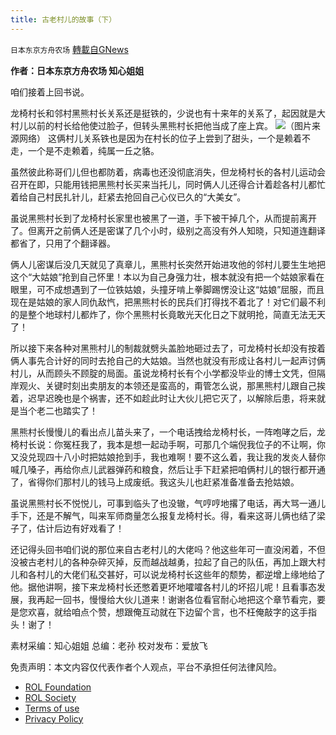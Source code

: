```yaml
---
title: 古老村儿的故事（下）
---
```

`日本东京方舟农场` [轉載自GNews](https://gnews.org/zh-hans/2140775/)

**作者：日本东京方舟农场  知心姐姐**

咱们接着上回书说。

龙椅村长和邻村黑熊村长关系还是挺铁的，少说也有十来年的关系了，起因就是大村儿以前的村长给他使过脸子，但转头黑熊村长把他当成了座上宾。
![](https://assets.gnews.org/wp-content/uploads/2022/03/1-113.jpg)（图片来源网络）
这俩村儿关系铁也是因为在村长的位子上尝到了甜头，一个是赖着不走，一个是不走赖着，纯属一丘之貉。

虽然彼此称哥们儿但也都防着，病毒也还没彻底消失，但龙椅村长的各村儿运动会召开在即，只能用钱把黑熊村长买来当托儿，同时俩人儿还得合计着趁各村儿都忙着给自己村民扎针儿，赶紧去抢回自己心仪已久的“大美女”。

虽说黑熊村长到了龙椅村长家里也被黑了一道，手下被干掉几个，从而提前离开了。但离开之前俩人还是密谋了几个小时，级别之高没有外人知晓，只知道连翻译都省了，只用了个翻译器。

俩人儿密谋后没几天就见了真章儿，黑熊村长突然开始进攻他的邻村儿要生生地把这个“大姑娘”抢到自己怀里！本以为自己身强力壮，根本就没有把一个姑娘家看在眼里，可不成想遇到了一位铁姑娘，头撞牙啃上拳脚踢愣没让这“姑娘”屈服，而且现在是姑娘的家人同仇敌忾，把黑熊村长的民兵们打得找不着北了！对它们最不利的是整个地球村儿都炸了，你个黑熊村长竟敢光天化日之下就明抢，简直无法无天了！

所以接下来各种对黑熊村儿的制裁就劈头盖脸地砸过去了，可龙椅村长却没有按着俩人事先合计好的同时去抢自己的大姑娘。当然也就没有形成让各村儿一起声讨俩村儿，从而顾头不顾腚的局面。虽说龙椅村长有个小学都没毕业的博士文凭，但隔岸观火、关键时刻出卖朋友的本领还是蛮高的，甭管怎么说，那黑熊村儿跟自己挨着，迟早迟晚也是个祸害，还不如趁此时让大伙儿把它灭了，以解除后患，将来就是当个老二也踏实了！

黑熊村长慢慢儿的看出点儿苗头来了，一个电话拽给龙椅村长，一阵咆哮之后，龙椅村长说：你冤枉我了，我本是想一起动手啊，可那几个端倪我位子的不让啊，你又没兑现四十八小时把姑娘抢到手，我也难啊！要不这么着，我让我的发炎人替你喊几嗓子，再给你点儿武器弹药和粮食，然后让手下赶紧把咱俩村儿的银行都开通了，省得你们那村儿的钱马上成废纸。我这头儿也赶紧准备准备去抢姑娘。

虽说黑熊村长不悦悦儿，可事到临头了也没辙，气哼哼地撂了电话，再大骂一通儿手下，还是不解气，叫来军师商量怎么报复龙椅村长。得，看来这哥儿俩也结了梁子了，估计后边有好戏看了！

还记得头回书咱们说的那位来自古老村儿的大佬吗？他这些年可一直没闲着，不但没被古老村儿的各种杂碎灭掉，反而越战越勇，拉起了自己的队伍，再加上跟大村儿和各村儿的大佬们私交甚好，可以说龙椅村长这些年的颓势，都逆增上缘地给了他。据他讲啊，接下来龙椅村长还憋着更坏地嚯嚯各村儿的坏招儿呢！且看事态发展，我再起一回书，慢慢给大伙儿道来！谢谢各位看官耐心地把这个章节看完，要是您欢喜，就给咱点个赞，想跟俺互动就在下边留个言，也不枉俺敲字的这手指头！谢了！

素材采编：知心姐姐
总编：老孙
校对发布：爱放飞

 

免责声明：本文内容仅代表作者个人观点，平台不承担任何法律风险。

- [ROL Foundation](https://rolfoundation.org/)
- [ROL Society](https://rolsociety.org/)
- [Terms of use](https://gnews.org/terms-of-use-3/)
- [Privacy Policy](https://gnews.org/privacy-policy/)
